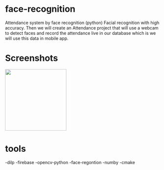 # face-recognition
Attendance system by face recognition (python)
Facial recognition with high accuracy.
Then we will create an Attendance project that will use a webcam to detect faces and record the attendance live in our database which is we will use this data in mobile app.

# Screenshots

  <img src="https://user-images.githubusercontent.com/62241386/177663190-5cfa6593-d513-45f8-a359-135a64620854.png" width="200">&nbsp;
  </br>
  
  
# tools
  -dilp
  -firebase
  -opencv-python
  -face-regontion
  -numby
  -cmake
